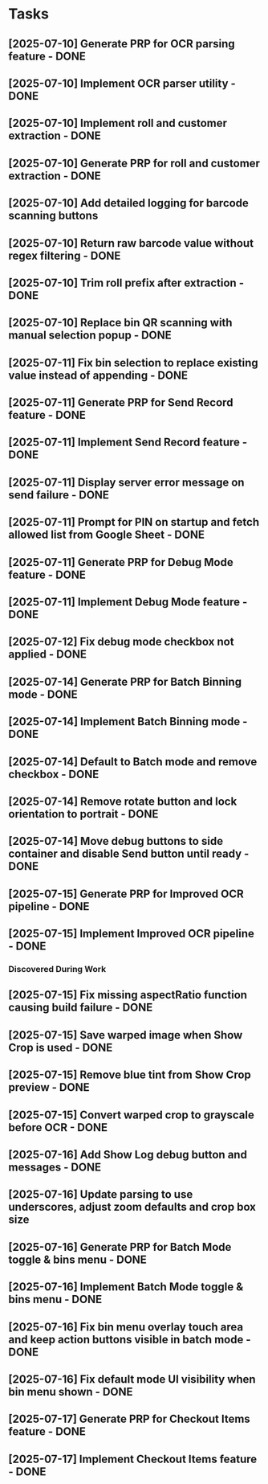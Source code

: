 # Tasks

## [2025-07-10] Generate PRP for OCR parsing feature - DONE
## [2025-07-10] Implement OCR parser utility - DONE
## [2025-07-10] Implement roll and customer extraction - DONE
## [2025-07-10] Generate PRP for roll and customer extraction - DONE
## [2025-07-10] Add detailed logging for barcode scanning buttons
## [2025-07-10] Return raw barcode value without regex filtering - DONE
## [2025-07-10] Trim roll prefix after extraction - DONE
## [2025-07-10] Replace bin QR scanning with manual selection popup - DONE
## [2025-07-11] Fix bin selection to replace existing value instead of appending - DONE
## [2025-07-11] Generate PRP for Send Record feature - DONE
## [2025-07-11] Implement Send Record feature - DONE
## [2025-07-11] Display server error message on send failure - DONE
## [2025-07-11] Prompt for PIN on startup and fetch allowed list from Google Sheet - DONE


## [2025-07-11] Generate PRP for Debug Mode feature - DONE
## [2025-07-11] Implement Debug Mode feature - DONE
## [2025-07-12] Fix debug mode checkbox not applied - DONE
## [2025-07-14] Generate PRP for Batch Binning mode - DONE
## [2025-07-14] Implement Batch Binning mode - DONE
## [2025-07-14] Default to Batch mode and remove checkbox - DONE
## [2025-07-14] Remove rotate button and lock orientation to portrait - DONE
## [2025-07-14] Move debug buttons to side container and disable Send button until ready - DONE

## [2025-07-15] Generate PRP for Improved OCR pipeline - DONE
## [2025-07-15] Implement Improved OCR pipeline - DONE

### Discovered During Work
## [2025-07-15] Fix missing aspectRatio function causing build failure - DONE
## [2025-07-15] Save warped image when Show Crop is used - DONE
## [2025-07-15] Remove blue tint from Show Crop preview - DONE
## [2025-07-15] Convert warped crop to grayscale before OCR - DONE
## [2025-07-16] Add Show Log debug button and messages - DONE
## [2025-07-16] Update parsing to use underscores, adjust zoom defaults and crop box size
## [2025-07-16] Generate PRP for Batch Mode toggle & bins menu - DONE
## [2025-07-16] Implement Batch Mode toggle & bins menu - DONE
## [2025-07-16] Fix bin menu overlay touch area and keep action buttons visible in batch mode - DONE
## [2025-07-16] Fix default mode UI visibility when bin menu shown - DONE
## [2025-07-17] Generate PRP for Checkout Items feature - DONE
## [2025-07-17] Implement Checkout Items feature - DONE
